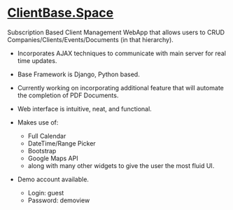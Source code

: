 # [ClientBase.Space](http://clientbase.space)
Subscription Based Client Management WebApp that allows users to CRUD Companies/Clients/Events/Documents (in that hierarchy).

- Incorporates AJAX techniques to communicate with main server for real time updates. 
- Base Framework is Django, Python based. 
- Currently working on incorporating additional feature that will automate the completion of PDF Documents.
- Web interface is intuitive, neat, and functional. 
- Makes use of:
  * Full Calendar
  * DateTime/Range Picker
  * Bootstrap
  * Google Maps API 
  * along with many other widgets to give the user the most fluid UI. 
  
 - Demo account available.
    * Login: guest
    * Password: demoview
  
  
